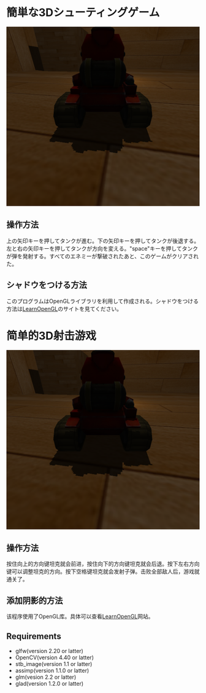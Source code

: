 # 簡単な3Dシューティングゲーム

![ゲーム画像](pics/tank_game.png)

## 操作方法

上の矢印キーを押してタンクが進む。下の矢印キーを押してタンクが後退する。左と右の矢印キーを押してタンクが方向を変える。"space"キーを押してタンクが弾を発射する。すべてのエネミーが撃破されたあと、このゲームがクリアされた。

## シャドウをつける方法

このプログラムはOpenGLライブラリを利用して作成される。シャドウをつける方法は[LearnOpenGL](https://learnopengl.com/Advanced-Lighting/Shadows/Point-Shadows)のサイトを見てください。

# 简单的3D射击游戏

![游戏画像](pics/tank_game.png)

## 操作方法

按住向上的方向键坦克就会前进，按住向下的方向键坦克就会后退。按下左右方向键可以调整坦克的方向。按下空格键坦克就会发射子弹。击败全部敌人后，游戏就通关了。

## 添加阴影的方法

该程序使用了OpenGL库。具体可以查看[LearnOpenGL](https://learnopengl.com/Advanced-Lighting/Shadows/Point-Shadows)网站。

## Requirements

* glfw(version 2.20 or latter)
* OpenCV(version 4.40 or latter)
* stb_image(version 1.1 or latter)
* assimp(version 1.1.0 or latter)
* glm(vesion 2.2 or latter)
* glad(version 1.2.0 or latter)
